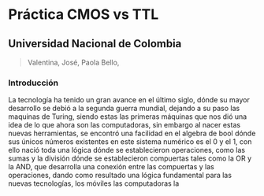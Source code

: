 # Práctica CMOS vs TTL 
## Universidad Nacional de Colombia
 >Valentina, José, Paola Bello,
### Introducción 
La tecnología ha tenido un gran avance en el último siglo, dónde su mayor desarrollo se debió a la segunda guerra mundial, dejando a su paso las maquinas de Turing, siendo estas las primeras máquinas que nos dió una idea de lo que ahora son las computadoras, sin embargo al nacer estas nuevas herramientas, se encontró una facilidad en el algebra de bool dónde  sus únicos números existentes en este sistema numérico es el 0 y el 1, con ello nació toda una lógica dónde se establecieron operaciones, como las sumas y la división dónde se establecieron compuertas tales como la OR y la AND, que desarrolla una conexión entre las compuertas y las operaciones, dando como resultado una lógica fundamental para las nuevas tecnologías, los móviles las computadoras la
 

